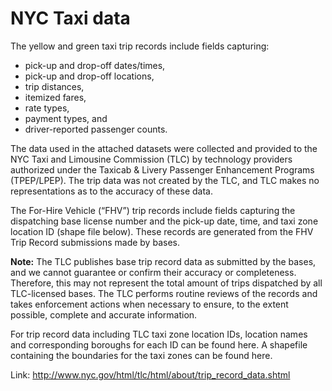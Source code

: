 # NYC Taxi data

The yellow and green taxi trip records include fields capturing:

  - pick-up and drop-off dates/times, 
  - pick-up and drop-off locations, 
  - trip distances, 
  - itemized fares, 
  - rate types, 
  - payment types, and 
  - driver-reported passenger counts. 

The data used in the attached datasets were collected and provided to the NYC Taxi and Limousine Commission (TLC) by technology providers authorized under the Taxicab & Livery Passenger Enhancement Programs (TPEP/LPEP). The  trip data was not created by the TLC, and TLC makes no representations as to the accuracy of these data.

The For-Hire Vehicle (“FHV”) trip records include fields capturing the dispatching base license number and the pick-up date, time, and taxi zone location ID (shape file below). These records are generated from the FHV Trip Record submissions made by bases. 

**Note:** The TLC publishes base trip record data as submitted by the bases, and we cannot guarantee or confirm their accuracy or completeness. Therefore, this may not represent the total amount of trips dispatched by all TLC-licensed bases. The TLC performs routine reviews of the records and takes enforcement actions when necessary to ensure, to the extent possible, complete and accurate information.

For trip record data including TLC taxi zone location IDs, location names and corresponding boroughs for each ID can be found here. A shapefile containing the boundaries for the taxi zones can be found here.


Link: http://www.nyc.gov/html/tlc/html/about/trip_record_data.shtml